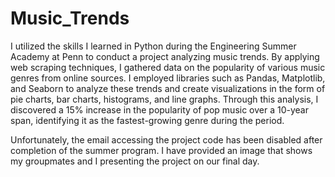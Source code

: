 # Music_Trends
I utilized the skills I learned in Python during the Engineering Summer Academy at Penn to conduct a project analyzing music trends. By applying web scraping techniques, I gathered data on the popularity of various music genres from online sources. I employed libraries such as Pandas, Matplotlib, and Seaborn to analyze these trends and create visualizations in the form of pie charts, bar charts, histograms, and line graphs. Through this analysis, I discovered a 15% increase in the popularity of pop music over a 10-year span, identifying it as the fastest-growing genre during the period.

Unfortunately, the email accessing the project code has been disabled after completion of the summer program. I have provided an image that shows my groupmates and I presenting the project on our final day.
